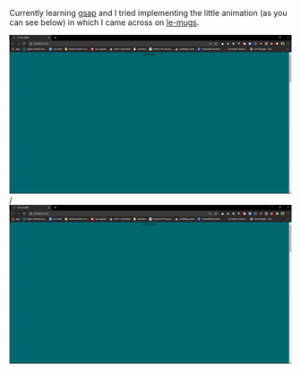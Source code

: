 Currently learning [gsap]("https://greensock.com/gsap/") and I tried implementing the little animation (as you can see below) in which I came across on [le-mugs]("https://le-mugs.com/").

![Animation](animationgif.gif) / ![](animationgif.gif)
